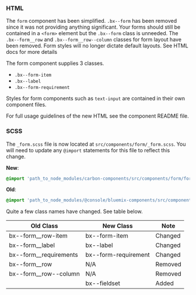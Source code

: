 ### HTML

The `form` component has been simplified. `.bx--form` has been removed since it
was not providing anything significant. Your forms should still be contained in
a `<form>` element but the `.bx--form` class is unneeded. The `.bx--form__row`
and `.bx--form__row--column` classes for form layout have been removed. Form
styles will no longer dictate default layouts. See HTML docs for more details

The form component supplies 3 classes.

- `.bx--form-item`
- `.bx--label`
- `.bx--form-requirement`

Styles for form components such as `text-input` are contained in their own
component files.

For full usage guidelines of the new HTML see the component README file.

### SCSS

The `_form.scss` file is now located at `src/components/form/_form.scss`. You
will need to update any `@import` statements for this file to reflect this
change.

**New**:

```scss
@import 'path_to_node_modules/carbon-components/src/components/form/form';
```

**Old**:

```scss
@import 'path_to_node_modules/@console/bluemix-components/src/components/form/form';
```

Quite a few class names have changed. See table below.

| Old Class                | New Class            | Note    |
| ------------------------ | -------------------- | ------- |
| bx--form\_\_row-item     | bx--form-item        | Changed |
| bx--form\_\_label        | bx--label            | Changed |
| bx--form\_\_requirements | bx--form-requirement | Changed |
| bx--form\_\_row          | N/A                  | Removed |
| bx--form\_\_row--column  | N/A                  | Removed |
|                          | bx--fieldset         | Added   |
